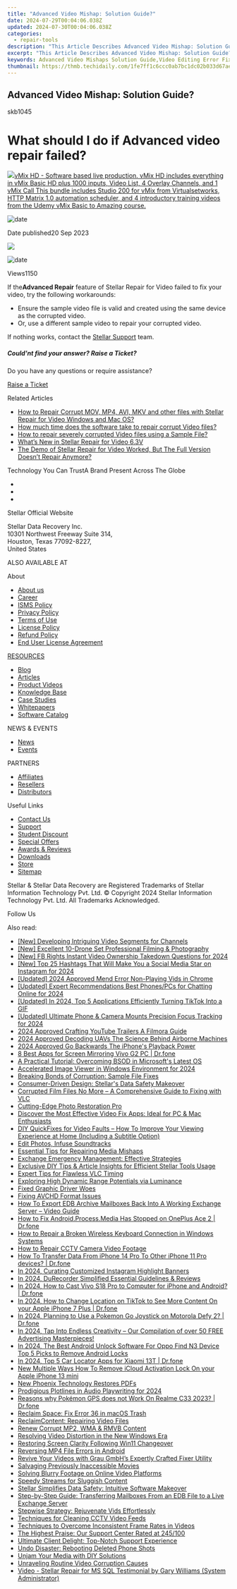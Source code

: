 ```yaml
---
title: "Advanced Video Mishap: Solution Guide?"
date: 2024-07-29T00:04:06.038Z
updated: 2024-07-30T00:04:06.038Z
categories:
  - repair-tools
description: "This Article Describes Advanced Video Mishap: Solution Guide?"
excerpt: "This Article Describes Advanced Video Mishap: Solution Guide?"
keywords: Advanced Video Mishaps Solution Guide,Video Editing Error Fix Guide,Resolving Complex Video Errors,Expert Tips for Video Mishap Resolution,Advanced Video Troubleshooting Techniques,Video Editing Mistakes,Fixing Sophisticated Video Glitches
thumbnail: https://thmb.techidaily.com/1fe7ff1c6ccc0ab7bc1dc02b033d67aea4e7d6e05ae451c6e295e56be2a3c200.jpg
---
```


## Advanced Video Mishap: Solution Guide?

skb1045

# What should I do if Advanced video repair failed?

<!-- affiliate ads begin -->
<a href="https://secure.2checkout.com/order/checkout.php?PRODS=4718730&QTY=1&AFFILIATE=108875&CART=1"> <img src="https://secure.avangate.com/images/merchant/ce9a6fb2becc2d235e62b125e9260102/products/copy_vMixCallScreenshot1-large.jpg" border="0">vMix HD - Software based live production. vMix HD includes everything in vMix Basic HD plus 1000 inputs, Video List, 4 Overlay Channels, and 1 vMix Call 
This bundle includes Studio 200 for vMix from Virtualsetworks, HTTP Matrix 1.0 automation scheduler, and 4 introductory training videos from the Udemy vMix Basic to Amazing course. </a>
<!-- affiliate ads end -->
![date](https://cdn-cmlep.nitrocdn.com/DLSjJVyzoVcUgUSBlgyEUoGMDKLbWXQr/assets/images/optimized/rev-636f8fd/www.stellarinfo.com/support/kb/asset/frontend/images/date.png)

 Date published20 Sep 2023

<!-- affiliate ads begin -->
<a href="https://shop.mondly.com/affiliate.php?ACCOUNT=ATISTUDI&AFFILIATE=108875&PATH=https%3A%2F%2Fwww.mondly.com%3FAFFILIATE%3D108875%26RESOURCE%3D%2BEducational%2B300x600%2B"><img src="https://secure.avangate.com/images/merchant/69c418c33ec2e1a4267fa9bb77fa1428/educational-300x600.gif" border="0"></a>
<!-- affiliate ads end -->
![date](https://cdn-cmlep.nitrocdn.com/DLSjJVyzoVcUgUSBlgyEUoGMDKLbWXQr/assets/images/optimized/rev-636f8fd/www.stellarinfo.com/support/kb/asset/frontend/images/view.png)

 Views1150

 If the**Advanced Repair** feature of Stellar Repair for Video failed to fix your video, try the following workarounds:

* Ensure the sample video file is valid and created using the same device as the corrupted video.
* Or, use a different sample video to repair your corrupted video.

 If nothing works, contact the [Stellar Support](https://tools.techidaily.com/stellardata-recovery/buy-now/) team.

##### Could'nt find your answer? Raise a Ticket?

 Do you have any questions or require assistance?

[Raise a Ticket](https://tickets.stellarinfo.com/portal/en/signin)

Related Articles

* [How to Repair Corrupt MOV, MP4, AVI, MKV and other files with Stellar Repair for Video Windows and Mac OS?](how-to-fix-corrupt-quicktime-mov-file)
* [How much time does the software take to repair corrupt Video files?](time-take-to-repair-corrupt-video-files)
* [How to repair severely corrupted Video files using a Sample File?](corrupted-video-repair-using-sample-file)
* [What’s New in Stellar Repair for Video 6.3V](new-stellar-phoenix-video-repair-more-powerful)
* [The Demo of Stellar Repair for Video Worked, But The Full Version Doesn’t Repair Anymore?](demo-worked-full-version-does-not-repair)

 Technology You Can TrustA Brand Present Across The Globe

* [](https://www.stellarinfo.com/images/v7/ISO-27001-2013-Certificate.pdf)
* [](https://www.stellarinfo.com/images/v7/ISO-9001-2008Certificate.pdf)
* [](https://tools.techidaily.com/stellardata-recovery/buy-now/)

 Stellar Official Website

 Stellar Data Recovery Inc.  
 10301 Northwest Freeway Suite 314,  
 Houston, Texas 77092-8227,  
 United States

 ALSO AVAILABLE AT

 About

* [About us](https://tools.techidaily.com/stellardata-recovery/buy-now/)
* [Career](https://tools.techidaily.com/stellardata-recovery/buy-now/)
* [ISMS Policy](https://tools.techidaily.com/stellardata-recovery/buy-now/)
* [Privacy Policy](https://tools.techidaily.com/stellardata-recovery/buy-now/)
* [Terms of Use](https://tools.techidaily.com/stellardata-recovery/buy-now/)
* [License Policy](https://www.stellarinfo.com/software-licensing-usage.php)
* [Refund Policy](https://tools.techidaily.com/stellardata-recovery/buy-now/)
* [End User License Agreement](https://tools.techidaily.com/stellardata-recovery/buy-now/)

[RESOURCES](https://tools.techidaily.com/stellardata-recovery/buy-now/)

* [Blog](https://tools.techidaily.com/stellardata-recovery/buy-now/)
* [Articles](https://tools.techidaily.com/stellardata-recovery/buy-now/)
* [Product Videos](https://tools.techidaily.com/stellardata-recovery/buy-now/)
* [Knowledge Base](https://tools.techidaily.com/stellardata-recovery/buy-now/)
* [Case Studies](https://tools.techidaily.com/stellardata-recovery/buy-now/)
* [Whitepapers](https://tools.techidaily.com/stellardata-recovery/buy-now/)
* [Software Catalog](https://tools.techidaily.com/stellardata-recovery/buy-now/)

 NEWS & EVENTS

* [News](https://tools.techidaily.com/stellardata-recovery/buy-now/)
* [Events](https://www.stellarinfo.com/affiliate-summit/affiliate-summit.php)

 PARTNERS

* [Affiliates](https://tools.techidaily.com/stellardata-recovery/buy-now/)
* [Resellers](https://tools.techidaily.com/stellardata-recovery/buy-now/)
* [Distributors](https://tools.techidaily.com/stellardata-recovery/buy-now/)

 Useful Links

* [Contact Us](https://www.stellarinfo.com/contact/contact-us.php)
* [Support](https://tools.techidaily.com/stellardata-recovery/buy-now/)
* [Student Discount](https://www.stellarinfo.com/student-discount/)
* [Special Offers](https://tools.techidaily.com/stellardata-recovery/buy-now/)
* [Awards & Reviews](https://tools.techidaily.com/stellardata-recovery/buy-now/)
* [Downloads](https://www.stellarinfo.com/download.php)
* [Store](https://tools.techidaily.com/stellardata-recovery/buy-now/)
* [Sitemap](https://www.stellarinfo.com/sitemap.php)

 Stellar & Stellar Data Recovery are Registered Trademarks of Stellar Information Technology Pvt. Ltd. © Copyright 2024 Stellar Information Technology Pvt. Ltd. All Trademarks Acknowledged.

Follow Us [](https://www.facebook.com/stellardata) [](https://twitter.com/stellarinfo) [](https://www.linkedin.com/company/stellardatarecovery/) [](https://www.youtube.com/c/stellardatarecovery)

<ins class="adsbygoogle"
     style="display:block"
     data-ad-format="autorelaxed"
     data-ad-client="ca-pub-7571918770474297"
     data-ad-slot="1223367746"></ins>



<ins class="adsbygoogle"
     style="display:block"
     data-ad-client="ca-pub-7571918770474297"
     data-ad-slot="8358498916"
     data-ad-format="auto"
     data-full-width-responsive="true"></ins>

<span class="atpl-alsoreadstyle">Also read:</span>
<div><ul>
<li><a href="https://youtube-videos.techidaily.com/new-developing-intriguing-video-segments-for-channels/"><u>[New] Developing Intriguing Video Segments for Channels</u></a></li>
<li><a href="https://some-techniques.techidaily.com/new-excellent-10-drone-set-professional-filming-and-photography/"><u>[New] Excellent 10-Drone Set  Professional Filming & Photography</u></a></li>
<li><a href="https://facebook-video-recording.techidaily.com/new-fb-rights-instant-video-ownership-takedown-questions-for-2024/"><u>[New] FB Rights  Instant Video Ownership Takedown Questions for 2024</u></a></li>
<li><a href="https://instagram-clips.techidaily.com/new-top-25-hashtags-that-will-make-you-a-social-media-star-on-instagram-for-2024/"><u>[New] Top 25 Hashtags That Will Make You a Social Media Star on Instagram for 2024</u></a></li>
<li><a href="https://twitter-videos.techidaily.com/updated-2024-approved-mend-error-non-playing-vids-in-chrome/"><u>[Updated] 2024 Approved  Mend Error  Non-Playing Vids in Chrome</u></a></li>
<li><a href="https://remote-screen-capture.techidaily.com/updated-expert-recommendations-best-phonespcs-for-chatting-online-for-2024/"><u>[Updated] Expert Recommendations  Best Phones/PCs for Chatting Online for 2024</u></a></li>
<li><a href="https://tiktok-video-files.techidaily.com/updated-in-2024-top-5-applications-efficiently-turning-tiktok-into-a-gif/"><u>[Updated] In 2024, Top 5 Applications  Efficiently Turning TikTok Into a GIF</u></a></li>
<li><a href="https://fox-info.techidaily.com/updated-ultimate-phone-and-camera-mounts-precision-focus-tracking-for-2024/"><u>[Updated] Ultimate Phone & Camera Mounts  Precision Focus Tracking for 2024</u></a></li>
<li><a href="https://youtube-clips.techidaily.com/2024-approved-crafting-youtube-trailers-a-filmora-guide/"><u>2024 Approved  Crafting YouTube Trailers  A Filmora Guide</u></a></li>
<li><a href="https://fox-hovers.techidaily.com/2024-approved-decoding-uavs-the-science-behind-airborne-machines/"><u>2024 Approved  Decoding UAVs  The Science Behind Airborne Machines</u></a></li>
<li><a href="https://some-knowledge.techidaily.com/2024-approved-go-backwards-the-iphones-playback-power/"><u>2024 Approved  Go Backwards  The iPhone's Playback Power</u></a></li>
<li><a href="https://screen-mirror.techidaily.com/8-best-apps-for-screen-mirroring-vivo-g2-pc-drfone-by-drfone-android/"><u>8 Best Apps for Screen Mirroring Vivo G2 PC | Dr.fone</u></a></li>
<li><a href="https://data-wizards.techidaily.com/a-practical-tutorial-overcoming-bsod-in-microsofts-latest-os/"><u>A Practical Tutorial: Overcoming BSOD in Microsoft's Latest OS</u></a></li>
<li><a href="https://article-helps.techidaily.com/accelerated-image-viewer-in-windows-environment-for-2024/"><u>Accelerated Image Viewer in Windows Environment for 2024</u></a></li>
<li><a href="https://data-wizards.techidaily.com/breaking-bonds-of-corruption-sample-file-fixes/"><u>Breaking Bonds of Corruption: Sample File Fixes</u></a></li>
<li><a href="https://data-wizards.techidaily.com/consumer-driven-design-stellars-data-safety-makeover/"><u>Consumer-Driven Design: Stellar's Data Safety Makeover</u></a></li>
<li><a href="https://data-wizards.techidaily.com/corrupted-film-files-no-more-a-comprehensive-guide-to-fixing-with-vlc/"><u>Corrupted Film Files No More – A Comprehensive Guide to Fixing with VLC</u></a></li>
<li><a href="https://data-wizards.techidaily.com/cutting-edge-photo-restoration-pro/"><u>Cutting-Edge Photo Restoration Pro</u></a></li>
<li><a href="https://data-wizards.techidaily.com/discover-the-most-effective-video-fix-apps-ideal-for-pc-and-mac-enthusiasts/"><u>Discover the Most Effective Video Fix Apps: Ideal for PC & Mac Enthusiasts</u></a></li>
<li><a href="https://data-wizards.techidaily.com/diy-quickfixes-for-video-faults-how-to-improve-your-viewing-experience-at-home-including-a-subtitle-option/"><u>DIY QuickFixes for Video Faults – How To Improve Your Viewing Experience at Home (Including a Subtitle Option)</u></a></li>
<li><a href="https://extra-tips.techidaily.com/edit-photos-infuse-soundtracks/"><u>Edit Photos, Infuse Soundtracks</u></a></li>
<li><a href="https://data-wizards.techidaily.com/essential-tips-for-repairing-media-mishaps/"><u>Essential Tips for Repairing Media Mishaps</u></a></li>
<li><a href="https://data-wizards.techidaily.com/exchange-emergency-management-effective-strategies/"><u>Exchange Emergency Management: Effective Strategies</u></a></li>
<li><a href="https://data-wizards.techidaily.com/exclusive-diy-tips-and-article-insights-for-efficient-stellar-tools-usage/"><u>Exclusive DIY Tips & Article Insights for Efficient Stellar Tools Usage</u></a></li>
<li><a href="https://data-wizards.techidaily.com/expert-tips-for-flawless-vlc-timing/"><u>Expert Tips for Flawless VLC Timing</u></a></li>
<li><a href="https://extra-hints.techidaily.com/exploring-high-dynamic-range-potentials-via-luminance/"><u>Exploring High Dynamic Range Potentials via Luminance</u></a></li>
<li><a href="https://data-wizards.techidaily.com/fixed-graphic-driver-woes/"><u>Fixed Graphic Driver Woes</u></a></li>
<li><a href="https://data-wizards.techidaily.com/fixing-avchd-format-issues/"><u>Fixing AVCHD Format Issues</u></a></li>
<li><a href="https://data-wizards.techidaily.com/how-to-export-edb-archive-mailboxes-back-into-a-working-exchange-server-video-guide/"><u>How To Export EDB Archive Mailboxes Back Into A Working Exchange Server – Video Guide</u></a></li>
<li><a href="https://change-location.techidaily.com/how-to-fix-androidprocessmedia-has-stopped-on-oneplus-ace-2-drfone-by-drfone-fix-android-problems-fix-android-problems/"><u>How to Fix Android.Process.Media Has Stopped on OnePlus Ace 2 | Dr.fone</u></a></li>
<li><a href="https://driver-error.techidaily.com/how-to-repair-a-broken-wireless-keyboard-connection-in-windows-systems/"><u>How to Repair a Broken Wireless Keyboard Connection in Windows Systems</u></a></li>
<li><a href="https://data-wizards.techidaily.com/how-to-repair-cctv-camera-video-footage/"><u>How to Repair CCTV Camera Video Footage</u></a></li>
<li><a href="https://review-topics.techidaily.com/how-to-transfer-data-from-iphone-14-pro-to-other-iphone-11-pro-devices-drfone-by-drfone-transfer-data-from-ios-transfer-data-from-ios/"><u>How To Transfer Data From iPhone 14 Pro To Other iPhone 11 Pro devices? | Dr.fone</u></a></li>
<li><a href="https://instagram-videos.techidaily.com/in-2024-curating-customized-instagram-highlight-banners/"><u>In 2024, Curating Customized Instagram Highlight Banners</u></a></li>
<li><a href="https://on-screen-recording.techidaily.com/in-2024-durecorder-simplified-essential-guidelines-and-reviews/"><u>In 2024, DuRecorder Simplified  Essential Guidelines & Reviews</u></a></li>
<li><a href="https://screen-mirror.techidaily.com/in-2024-how-to-cast-vivo-s18-pro-to-computer-for-iphone-and-android-drfone-by-drfone-android/"><u>In 2024, How to Cast Vivo S18 Pro to Computer for iPhone and Android? | Dr.fone</u></a></li>
<li><a href="https://location-social.techidaily.com/in-2024-how-to-change-location-on-tiktok-to-see-more-content-on-your-apple-iphone-7-plus-drfone-by-drfone-virtual-ios/"><u>In 2024, How to Change Location on TikTok to See More Content On your Apple iPhone 7 Plus | Dr.fone</u></a></li>
<li><a href="https://android-pokemon-go.techidaily.com/in-2024-planning-to-use-a-pokemon-go-joystick-on-motorola-defy-2-drfone-by-drfone-virtual-android/"><u>In 2024, Planning to Use a Pokemon Go Joystick on Motorola Defy 2? | Dr.fone</u></a></li>
<li><a href="https://facebook-record-videos.techidaily.com/in-2024-tap-into-endless-creativity-our-compilation-of-over-50-free-advertising-masterpieces/"><u>In 2024, Tap Into Endless Creativity – Our Compilation of over 50 FREE Advertising Masterpieces!</u></a></li>
<li><a href="https://sim-unlock.techidaily.com/in-2024-the-best-android-unlock-software-for-oppo-find-n3-device-top-5-picks-to-remove-android-locks-by-drfone-android/"><u>In 2024, The Best Android Unlock Software For Oppo Find N3 Device Top 5 Picks to Remove Android Locks</u></a></li>
<li><a href="https://android-location-track.techidaily.com/in-2024-top-5-car-locator-apps-for-xiaomi-13t-drfone-by-drfone-virtual-android/"><u>In 2024, Top 5 Car Locator Apps for Xiaomi 13T | Dr.fone</u></a></li>
<li><a href="https://activate-lock.techidaily.com/new-multiple-ways-how-to-remove-icloud-activation-lock-on-your-apple-iphone-13-mini-by-drfone-ios/"><u>New Multiple Ways How To Remove iCloud Activation Lock On your Apple iPhone 13 mini</u></a></li>
<li><a href="https://data-wizards.techidaily.com/new-phoenix-technology-restores-pdfs/"><u>New Phoenix Technology Restores PDFs</u></a></li>
<li><a href="https://extra-skills.techidaily.com/prodigious-plotlines-in-audio-playwriting-for-2024/"><u>Prodigious Plotlines in Audio Playwriting for 2024</u></a></li>
<li><a href="https://pokemon-go-android.techidaily.com/reasons-why-pokemon-gps-does-not-work-on-realme-c33-2023-drfone-by-drfone-virtual-android/"><u>Reasons why Pokémon GPS does not Work On Realme C33 2023? | Dr.fone</u></a></li>
<li><a href="https://data-wizards.techidaily.com/reclaim-space-fix-error-36-in-macos-trash/"><u>Reclaim Space: Fix Error 36 in macOS Trash</u></a></li>
<li><a href="https://data-wizards.techidaily.com/reclaimcontent-repairing-video-files/"><u>ReclaimContent: Repairing Video Files</u></a></li>
<li><a href="https://data-wizards.techidaily.com/renew-corrupt-mp2-wma-and-rmvb-content/"><u>Renew Corrupt MP2, WMA & RMVB Content</u></a></li>
<li><a href="https://data-wizards.techidaily.com/resolving-video-distortion-in-the-new-windows-era/"><u>Resolving Video Distortion in the New Windows Era</u></a></li>
<li><a href="https://data-wizards.techidaily.com/restoring-screen-clarity-following-win11-changeover/"><u>Restoring Screen Clarity Following Win11 Changeover</u></a></li>
<li><a href="https://data-wizards.techidaily.com/reversing-mp4-file-errors-in-android/"><u>Reversing MP4 File Errors in Android</u></a></li>
<li><a href="https://data-wizards.techidaily.com/revive-your-videos-with-grau-gmbhs-expertly-crafted-fixer-utility/"><u>Revive Your Videos with Grau GmbH’s Expertly Crafted Fixer Utility</u></a></li>
<li><a href="https://data-wizards.techidaily.com/salvaging-previously-inaccessible-movies/"><u>Salvaging Previously Inaccessible Movies</u></a></li>
<li><a href="https://extra-lessons.techidaily.com/solving-blurry-footage-on-online-video-platforms/"><u>Solving Blurry Footage on Online Video Platforms</u></a></li>
<li><a href="https://data-wizards.techidaily.com/speedy-streams-for-sluggish-content/"><u>Speedy Streams for Sluggish Content</u></a></li>
<li><a href="https://data-wizards.techidaily.com/stellar-simplifies-data-safety-intuitive-software-makeover/"><u>Stellar Simplifies Data Safety: Intuitive Software Makeover</u></a></li>
<li><a href="https://data-wizards.techidaily.com/step-by-step-guide-transferring-mailboxes-from-an-edb-file-to-a-live-exchange-server/"><u>Step-by-Step Guide: Transferring Mailboxes From an EDB File to a Live Exchange Server</u></a></li>
<li><a href="https://data-wizards.techidaily.com/stepwise-strategy-rejuvenate-vids-effortlessly/"><u>Stepwise Strategy: Rejuvenate Vids Effortlessly</u></a></li>
<li><a href="https://data-wizards.techidaily.com/techniques-for-cleaning-cctv-video-feeds/"><u>Techniques for Cleaning CCTV Video Feeds</u></a></li>
<li><a href="https://data-wizards.techidaily.com/techniques-to-overcome-inconsistent-frame-rates-in-videos/"><u>Techniques to Overcome Inconsistent Frame Rates in Videos</u></a></li>
<li><a href="https://data-wizards.techidaily.com/the-highest-praise-our-support-center-rated-at-245100/"><u>The Highest Praise: Our Support Center Rated at 245/100</u></a></li>
<li><a href="https://data-wizards.techidaily.com/ultimate-client-delight-top-notch-support-experience/"><u>Ultimate Client Delight: Top-Notch Support Experience</u></a></li>
<li><a href="https://data-wizards.techidaily.com/undo-disaster-rebooting-deleted-phone-shots/"><u>Undo Disaster: Rebooting Deleted Phone Shots</u></a></li>
<li><a href="https://data-wizards.techidaily.com/unjam-your-media-with-diy-solutions/"><u>Unjam Your Media with DIY Solutions</u></a></li>
<li><a href="https://data-wizards.techidaily.com/unraveling-routine-video-corruption-causes/"><u>Unraveling Routine Video Corruption Causes</u></a></li>
<li><a href="https://data-wizards.techidaily.com/video-stellar-repair-for-ms-sql-testimonial-by-gary-williams-system-administrator/"><u>Video - Stellar Repair for MS SQL Testimonial by Gary Williams (System Administrator)</u></a></li>
</ul></div>
